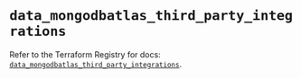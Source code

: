 # `data_mongodbatlas_third_party_integrations`

Refer to the Terraform Registry for docs: [`data_mongodbatlas_third_party_integrations`](https://registry.terraform.io/providers/mongodb/mongodbatlas/1.41.0/docs/data-sources/third_party_integrations).
